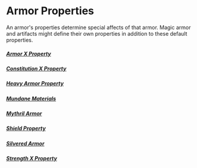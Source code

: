 # Armor Properties
An armor's properties determine special affects of that armor. Magic armor and artifacts might define their own properties in addition to these default properties.
##### [Armor X Property](Armor%20X%20Property.md)
##### [Constitution X Property](Constitution%20X%20Property.md)
##### [Heavy Armor Property](Heavy%20Armor%20Property.md)
##### [Mundane Materials](../../../Material%20Properties/Mundane%20Property.md#Mundane%20Materials)
##### [Mythril Armor](../../../Material%20Properties/Mythril%20Property.md#Mythril%20Armor)
##### [Shield Property](Shield%20Property.md)
##### [Silvered Armor](../../../Material%20Properties/Silvered%20Property.md#Silvered%20Armor)
##### [Strength X Property](Strength%20X%20Property.md)